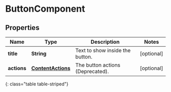 # ButtonComponent


## Properties

| Name | Type | Description | Notes |
| ------------ | ------------- | ------------- | ------------- |
| **title** | **String** | Text to show inside the button. |  [optional] |
| **actions** | [**ContentActions**](ContentActions) | The button actions (Deprecated). |  [optional] |
{: class="table table-striped"}



